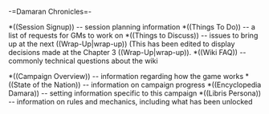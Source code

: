 -=Damaran Chronicles=-

*((Session Signup)) -- session planning information
*((Things To Do)) -- a list of requests for GMs to work on
*((Things to Discuss)) -- issues to bring up at the next ((Wrap-Up|wrap-up))
(This has been edited to display decisions made at the Chapter 3 ((Wrap-Up|wrap-up)). 
*((Wiki FAQ)) -- commonly technical questions about the wiki

*((Campaign Overview)) -- information regarding how the game works
*((State of the Nation)) -- information on campaign progress
*((Encyclopedia Damara)) -- setting information specific to this campaign
*((Libris Persona)) -- information on rules and mechanics, including what has been unlocked

